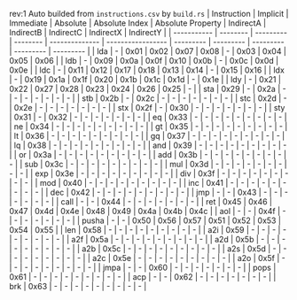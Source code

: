 rev:1
Auto builded from `instructions.csv` by `build.rs`
| Instruction | Implicit | Immediate | Absolute | Absolute Index | Absolute Property | IndirectA | IndirectB | IndirectC | IndirectX | IndirectY |
| ----------- | -------- | --------- | -------- | -------------- | ----------------- | --------- | --------- | --------- | --------- | --------- |
| lda         |    -     |   0x01    |   0x02   |      0x07      |       0x08        |     -     |   0x03    |   0x04    |   0x05    |   0x06    |
| ldb         |    -     |   0x09    |   0x0a   |      0x0f      |       0x10        |   0x0b    |     -     |   0x0c    |   0x0d    |   0x0e    |
| ldc         |    -     |   0x11    |   0x12   |      0x17      |       0x18        |   0x13    |   0x14    |     -     |   0x15    |   0x16    |
| ldx         |    -     |   0x19    |   0x1a   |      0x1f      |       0x20        |   0x1b    |   0x1c    |   0x1d    |     -     |   0x1e    |
| ldy         |    -     |   0x21    |   0x22   |      0x27      |       0x28        |   0x23    |   0x24    |   0x26    |   0x25    |     -     |
| sta         |   0x29   |     -     |   0x2a   |       -        |         -         |     -     |     -     |     -     |     -     |     -     |
| stb         |   0x2b   |     -     |   0x2c   |       -        |         -         |     -     |     -     |     -     |     -     |     -     |
| stc         |   0x2d   |     -     |   0x2e   |       -        |         -         |     -     |     -     |     -     |     -     |     -     |
| stx         |   0x2f   |     -     |   0x30   |       -        |         -         |     -     |     -     |     -     |     -     |     -     |
| sty         |   0x31   |     -     |   0x32   |       -        |         -         |     -     |     -     |     -     |     -     |     -     |
| eq          |   0x33   |     -     |    -     |       -        |         -         |     -     |     -     |     -     |     -     |     -     |
| ne          |   0x34   |     -     |    -     |       -        |         -         |     -     |     -     |     -     |     -     |     -     |
| gt          |   0x35   |     -     |    -     |       -        |         -         |     -     |     -     |     -     |     -     |     -     |
| lt          |   0x36   |     -     |    -     |       -        |         -         |     -     |     -     |     -     |     -     |     -     |
| gq          |   0x37   |     -     |    -     |       -        |         -         |     -     |     -     |     -     |     -     |     -     |
| lq          |   0x38   |     -     |    -     |       -        |         -         |     -     |     -     |     -     |     -     |     -     |
| and         |   0x39   |     -     |    -     |       -        |         -         |     -     |     -     |     -     |     -     |     -     |
| or          |   0x3a   |     -     |    -     |       -        |         -         |     -     |     -     |     -     |     -     |     -     |
| add         |   0x3b   |     -     |    -     |       -        |         -         |     -     |     -     |     -     |     -     |     -     |
| sub         |   0x3c   |     -     |    -     |       -        |         -         |     -     |     -     |     -     |     -     |     -     |
| mul         |   0x3d   |     -     |    -     |       -        |         -         |     -     |     -     |     -     |     -     |     -     |
| exp         |   0x3e   |     -     |    -     |       -        |         -         |     -     |     -     |     -     |     -     |     -     |
| div         |   0x3f   |     -     |    -     |       -        |         -         |     -     |     -     |     -     |     -     |     -     |
| mod         |   0x40   |     -     |    -     |       -        |         -         |     -     |     -     |     -     |     -     |     -     |
| inc         |   0x41   |     -     |    -     |       -        |         -         |     -     |     -     |     -     |     -     |     -     |
| dec         |   0x42   |     -     |    -     |       -        |         -         |     -     |     -     |     -     |     -     |     -     |
| jmp         |    -     |     -     |   0x43   |       -        |         -         |     -     |     -     |     -     |     -     |     -     |
| call        |    -     |     -     |   0x44   |       -        |         -         |     -     |     -     |     -     |     -     |     -     |
| ret         |   0x45   |   0x46    |   0x47   |      0x4d      |       0x4e        |   0x48    |   0x49    |   0x4a    |   0x4b    |   0x4c    |
| aol         |    -     |     -     |   0x4f   |       -        |         -         |     -     |     -     |     -     |     -     |     -     |
| pusha       |    -     |     -     |   0x50   |      0x56      |       0x57        |   0x51    |   0x52    |   0x53    |   0x54    |   0x55    |
| len         |   0x58   |     -     |    -     |       -        |         -         |     -     |     -     |     -     |     -     |     -     |
| a2i         |   0x59   |     -     |    -     |       -        |         -         |     -     |     -     |     -     |     -     |     -     |
| a2f         |   0x5a   |     -     |    -     |       -        |         -         |     -     |     -     |     -     |     -     |     -     |
| a2d         |   0x5b   |     -     |    -     |       -        |         -         |     -     |     -     |     -     |     -     |     -     |
| a2b         |   0x5c   |     -     |    -     |       -        |         -         |     -     |     -     |     -     |     -     |     -     |
| a2s         |   0x5d   |     -     |    -     |       -        |         -         |     -     |     -     |     -     |     -     |     -     |
| a2c         |   0x5e   |     -     |    -     |       -        |         -         |     -     |     -     |     -     |     -     |     -     |
| a2o         |   0x5f   |     -     |    -     |       -        |         -         |     -     |     -     |     -     |     -     |     -     |
| jmpa        |    -     |     -     |   0x60   |       -        |         -         |     -     |     -     |     -     |     -     |     -     |
| pops        |   0x61   |     -     |    -     |       -        |         -         |     -     |     -     |     -     |     -     |     -     |
| acp         |    -     |     -     |   0x62   |       -        |         -         |     -     |     -     |     -     |     -     |     -     |
| brk         |   0x63   |     -     |    -     |       -        |         -         |     -     |     -     |     -     |     -     |     -     |
